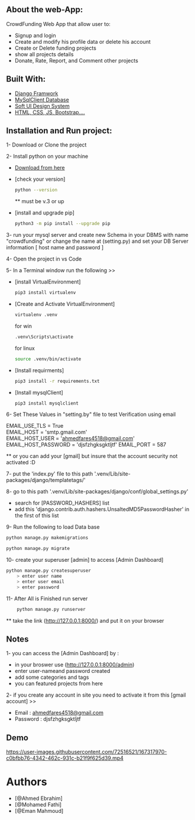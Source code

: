 
## About the web-App:

CrowdFunding Web App that allow user to:

- Signup and login
- Create and modify his profile data or delete his account
- Create or Delete funding projects
- show all projects details
- Donate, Rate, Report, and Comment other projects


## Built With:

- [Django Framwork](https://docs.djangoproject.com/en/)
- [MySqlClient Database](https://pypi.org/project/mysqlclient/)
- [Soft UI Design System](https://github.com/app-generator/django-soft-ui-design)
- [HTML, CSS, JS, Bootstrap....](https://www.w3.org/)

## Installation and Run project:

1- Download or Clone the project

2- Install python on your machine

- [Download from here](https://www.python.org/downloads/windows/)
- [check your version]

  ```bash
  python --version
  ```

  \*\* must be v.3 or up

- [install and upgrade pip]

  ````bash
  python3 -m pip install --upgrade pip

3- run your mysql server and create new Schema in your DBMS with name "crowdfunding" or change the name at (setting.py) and set your DB Server information [ host name and password ]

4- Open the project in vs Code

5- In a Terminal window run the following >>

- [install VirtualEnvironment]
  ```bash
  pip3 install virtualenv
  ```
- [Create and Activate VirtualEnvironment]

  ```bash
  virtualenv .venv
  ```

  for win

  ```bash
  .venv\Scripts\activate
  ```

  for linux

  ```bash 
  source .venv/bin/activate
  ```

- [Install requirments]
  ```bash
  pip3 install -r requirements.txt
  ```
- [Install mysqlClient]
  ```bash
  pip3 install mysqlclient
  ```

6- Set These Values in "setting.by" file to test Verification using email

EMAIL_USE_TLS = True  
EMAIL_HOST = 'smtp.gmail.com'  
EMAIL_HOST_USER = 'ahmedfares4518@gmail.com'  
EMAIL_HOST_PASSWORD = 'djsfzhgksgktljtf'
EMAIL_PORT = 587

\*\* or you can add your [gmail] but insure that the account security not activated :D

7- put the 'index.py' file to this path '.venv/Lib/site-packages/django/templatetags/'

8- go to this path '.venv/Lib/site-packages/django/conf/global_settings.py'

- search for [PASSWORD_HASHERS] list
- add this 'django.contrib.auth.hashers.UnsaltedMD5PasswordHasher' in the first of this list

9- Run the following to load Data base

```bash
python manage.py makemigrations
```

```bash
python manage.py migrate
```

10- create your superuser [admin] to access [Admin Dashboard]

```bash
python manage.py createsuperuser
    > enter user name
    > enter user email
    > enter password
```

11- After All is Finished run server

```bash
	python manage.py runserver
```

\*\* take the link (http://127.0.0.1:8000/) and put it on your browser

## Notes

1- you can access the [Admin Dashboard] by :

- in your broswer use (http://127.0.0.1:8000/admin)
- enter user-nameand password created
- add some categories and tags
- you can featured projects from here

2- if you create any account in site you need to activate it from this [gmail account] >>

- Email : ahmedfares4518@gmail.com
- Password : djsfzhgksgktljtf
## Demo

https://user-images.githubusercontent.com/72516521/167317970-c0bfbb76-4342-462c-931c-b21f9f625d39.mp4

# Authors

- [@Ahmed Ebrahim]
- [@Mohamed Fathi]
- [@Eman Mahmoud]